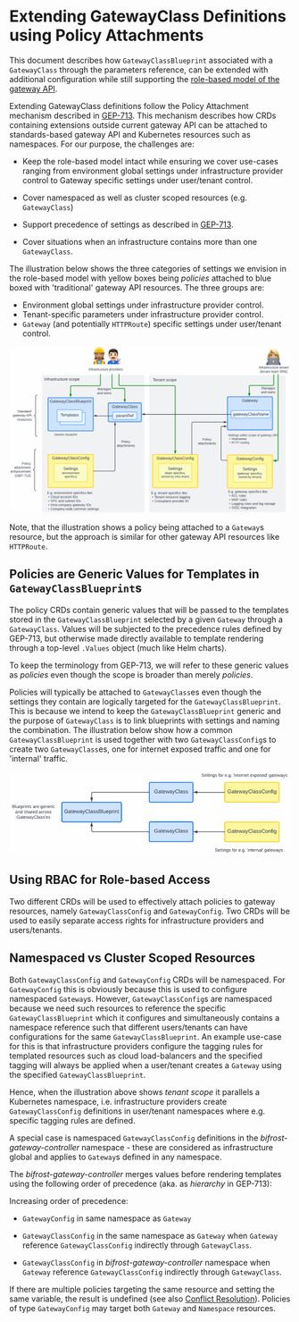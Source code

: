 # Extending GatewayClass Definitions using Policy Attachments

This document describes how `GatewayClassBlueprint` associated with a
`GatewayClass` through the parameters reference, can be extended with
additional configuration while still supporting the [role-based model
of the gateway
API](https://gateway-api.sigs.k8s.io/#what-is-the-gateway-api).

Extending GatewayClass definitions follow the Policy Attachment
mechanism described in
[GEP-713](https://gateway-api.sigs.k8s.io/geps/gep-713). This
mechanism describes how CRDs containing extensions outside current
gateway API can be attached to standards-based gateway API and
Kubernetes resources such as namespaces. For our purpose, the
challenges are:

- Keep the role-based model intact while ensuring we cover use-cases
  ranging from environment global settings under infrastructure
  provider control to Gateway specific settings under user/tenant
  control.

- Cover namespaced as well as cluster scoped resources
  (e.g. `GatewayClass`)

- Support precedence of settings as described in
  [GEP-713](https://gateway-api.sigs.k8s.io/geps/gep-713/#hierarchy).

- Cover situations when an infrastructure contains more than one
  `GatewayClass`.

The illustration below shows the three categories of settings we
envision in the role-based model with yellow boxes being *policies*
attached to blue boxed with 'traditional' gateway API resources. The
three groups are:

- Environment global settings under infrastructure provider control.
- Tenant-specific parameters under infrastructure provider control.
- `Gateway` (and potentially `HTTPRoute`) specific settings under
  user/tenant control.

![Extension through policy attachment](images/policy-attachment.png)

Note, that the illustration shows a policy being attached to a
`Gateway`s resource, but the approach is similar for other gateway API
resources like `HTTPRoute`.

## Policies are Generic Values for Templates in `GatewayClassBlueprint`s

The policy CRDs contain generic values that will be passed to the
templates stored in the `GatewayClassBlueprint` selected by a given
`Gateway` through a `GatewayClass`. Values will be subjected to the
precedence rules defined by GEP-713, but otherwise made directly
available to template rendering through a top-level `.Values` object
(much like Helm charts).

To keep the terminology from GEP-713, we will refer to these generic
values as *policies* even though the scope is broader than merely
*policies*.

Policies will typically be attached to `GatewayClass`es even though
the settings they contain are logically targeted for the
`GatewayClassBlueprint`. This is because we intend to keep the
`GatewayClassBlueprint` generic and the purpose of `GatewayClass` is
to link blueprints with settings and naming the combination. The
illustration below show how a common `GatewayClassBlueprint` is used
together with two `GatewayClassConfig`s to create two
`GatewayClass`es, one for internet exposed traffic and one for
'internal' traffic.

![One to many relationship towards GatewayClassBlueprints](images/blueprints-one-to-many.png)

## Using RBAC for Role-based Access

Two different CRDs will be used to effectively attach policies to
gateway resources, namely `GatewayClassConfig` and
`GatewayConfig`. Two CRDs will be used to easily separate access
rights for infrastructure providers and users/tenants.

## Namespaced vs Cluster Scoped Resources

Both `GatewayClassConfig` and `GatewayConfig` CRDs will be
namespaced. For `GatewayConfig` this is obviously because this is used
to configure namespaced `Gateway`s. However, `GatewayClassConfig`s are
namespaced because we need such resources to reference the specific
`GatewayClassBlueprint` which it configures and simultaneously contains
a namespace reference such that different users/tenants can have
configurations for the same `GatewayClassBlueprint`. An example
use-case for this is that infrastructure providers configure the
tagging rules for templated resources such as cloud load-balancers and
the specified tagging will always be applied when a user/tenant
creates a `Gateway` using the specified `GatewayClassBlueprint`.

Hence, when the illustration above shows *tenant scope* it parallels a
Kubernetes namespace, i.e. infrastructure providers create
`GatewayClassConfig` definitions in user/tenant namespaces where
e.g. specific tagging rules are defined.

A special case is namespaced `GatewayClassConfig` definitions in the
*bifrost-gateway-controller* namespace - these are considered as
infrastructure global and applies to `Gateway`s defined in any
namespace.

The *bifrost-gateway-controller* merges values before rendering templates
using the following order of precedence (aka. as *hierarchy* in
GEP-713):

Increasing order of precedence:

- `GatewayConfig` in same namespace as `Gateway`

- `GatewayClassConfig` in the same namespace as `Gateway` when `Gateway`
  reference `GatewayClassConfig` indirectly through `GatewayClass`.

- `GatewayClassConfig` in *bifrost-gateway-controller* namespace when
  `Gateway` reference `GatewayClassConfig` indirectly through
  `GatewayClass`.

If there are multiple policies targeting the same resource and setting
the same variable, the result is undefined (see also [Conflict
Resolution](https://gateway-api.sigs.k8s.io/references/policy-attachment/#conflict-resolution)). Policies
of type `GatewayConfig` may target both `Gateway` and `Namespace`
resources.
